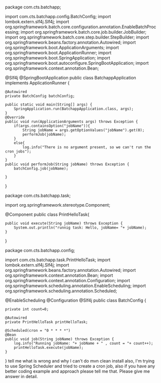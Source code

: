 package com.cts.batchapp;

import com.cts.batchapp.config.BatchConfig;
import lombok.extern.slf4j.Slf4j;
import org.springframework.batch.core.configuration.annotation.EnableBatchProcessing;
import org.springframework.batch.core.job.builder.JobBuilder;
import org.springframework.batch.core.step.builder.StepBuilder;
import org.springframework.beans.factory.annotation.Autowired;
import org.springframework.boot.ApplicationArguments;
import org.springframework.boot.ApplicationRunner;
import org.springframework.boot.SpringApplication;
import org.springframework.boot.autoconfigure.SpringBootApplication;
import org.springframework.context.annotation.Bean;

@Slf4j
@SpringBootApplication
public class BatchappApplication implements ApplicationRunner {

	@Autowired
	private BatchConfig batchConfig;

	public static void main(String[] args) {
		SpringApplication.run(BatchappApplication.class, args);
	}
	@Override
	public void run(ApplicationArguments args) throws Exception {
		if(args.containsOption("jobName")){
			String jobName = args.getOptionValues("jobName").get(0);
			performJob(jobName);
		}
		else{
			log.info("There is no argument present, so we can't run the cron jobs");
		}
	}
	public void performJob(String jobName) throws Exception {
		batchConfig.job(jobName);

	}

}

package com.cts.batchapp.task;

import org.springframework.stereotype.Component;

@Component
public class PrintHelloTask{


    public void execute(String jobName) throws Exception {
        System.out.println("runnig task: Hello, jobName= "+ jobName);
    }
}

package com.cts.batchapp.config;

import com.cts.batchapp.task.PrintHelloTask;
import lombok.extern.slf4j.Slf4j;
import org.springframework.beans.factory.annotation.Autowired;
import org.springframework.context.annotation.Bean;
import org.springframework.context.annotation.Configuration;
import org.springframework.scheduling.annotation.EnableScheduling;
import org.springframework.scheduling.annotation.Scheduled;

@EnableScheduling
@Configuration
@Slf4j
public class BatchConfig {

    private int count=0;

    @Autowired
    private PrintHelloTask printHelloTask;

    @Scheduled(cron = "0 * * * *")
    @Bean
    public void job(String jobName) throws Exception {
        log.info("Running jobName: "+ jobName + " , count = "+ count++);
        printHelloTask.execute(jobName);
    }


}
tell me what is wrong and why I can't do mvn clean install also, I'm trying to use Spring Scheduler and tried to create a cron job, also if you have any better coding example and approach please tell me that. Please give me answer in detail. 

